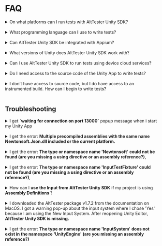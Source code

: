 # FAQ

<details>
<summary> On what platforms can I run tests with AltTester Unity SDK? </summary>
<br>
PC, Mac, Android, iOS and Unity Editor; support for WebGL and Consoles is work in progress.
</details>
<br>

<details>
<summary> What programming language can I use to write tests?</summary>
<br>
 C#, Python and Java.
</details>
<br>

<details>
<summary> Can AltTester Unity SDK be integrated with Appium?</summary>
<br>
Yes, AltTester Unity SDK can be used alongside Appium. Appium allows you to access the native objects and AltTester Unity SDK can be used to access the Unity objects.  For more info regarding how to run tests together with appium check <em><a href="alttester-with-appium.html">Running tests together with Appium</a></em>.
</details>
<br>

<details>
<summary> What versions of Unity does AltTester Unity SDK work with? </summary>
<br>
AltTester Unity SDK works with Unity 2020.3.0 or higher. If you encounter any issues we'd like to hear about them. You can <a href="contributing.html#did-you-find-a-bug">raise an issue</a> or join our community on <a href="https://discord.gg/Ag9RSuS">Discord</a> or <a href="https://groups.google.com/a/altom.com/g/alttesterforum">Google Groups</a>.
</details>
<br>

<details>
<summary>Can I use AltTester Unity SDK to run tests using device cloud services? </summary>
<br>
It works with some of the cloud services. We tried it with Bitbar Cloud and AWS Device Farm.
These give you access to a virtual machine or a Docker container that has a cloud device attached, where you upload your tests, configure your environment and run your tests. More info about this here:<em><a href=" alttester-with-cloud.html"> Running tests using device cloud services.</a></em>
</details>
<br>

<details>
<summary> Do I need access to the source code of the Unity App to write tests?</summary>
<br>
In order to run tests using AltTester Unity SDK you require an <a href="get-started.html#instrument-your-app-with-alttester-unity-sdk">instrumented build</a> of the Unity App. To create an instrumented build of the Unity App you need to <a href="get-started.html#import-alttester-package-in-unity-editor">import</a> the AltTester package in Unity Editor.
</details>
<br>

<details>
<summary> I don’t have access to source code, but I do have access to an instrumented build. How can I begin to write tests?</summary>
<br>
 We’ve published AltTester Desktop, which allows you to inspect the app objects outside the unity editor without access to the source code. More information about AltTester Desktop can be found in this <a href="https://alttester.com/docs/desktop/">documentation</a>.
</details>
<br>

## Troubleshooting

<details>
<summary> I get <strong>`waiting for connection on port 13000`</strong> popup message when i start my Unity App </summary>
<br>
The popup message shows up when you start your instrumented Unity App. It tells you that the AltTester Unity SDK is ready and you can start running your tests.
</details>
<br>

<details>
<summary>I get the error: <strong>Multiple precompiled assemblies with the same name Newtonsoft.Json.dll included or the current platform.</strong> </summary>
<br>
You get this error due to multiple imports of Newtonsoft.Json.dll library. You can remove the Newtonsoft.Json version from AltTester Unity SDK by deleting the <em>Newtonsonft</em> folder <em>Assets/AltTester/3rdParty/Newtonsonft</em>.
</details>
<br>

<details>
<summary> I get the error: <strong>The type or namespace name 'Newtonsoft' could not be found (are you missing a using directive or an assembly reference?)</strong>,  </summary>
<br>
You get this error because you don't have a reference to Newtonsoft.Json package.
<br>
Add `"com.unity.nuget.newtonsoft-json": "3.0.1"` to your project `manifest.json`, inside `dependencies`.

```
{
    "dependencies": {
        "com.unity.nuget.newtonsoft-json": "3.0.1"
    }
}
```

</details>
<br>

<details>
<summary> I get the error: <strong>The type or namespace name 'InputTestFixture' could not be found (are you missing a using directive or an assembly reference?)</strong>, </summary>
<br>
You get this error because you don't have `com.unity.inputsystem` added as a testables dependency.
<br>
Add `"com.unity.inputsystem"` to your `manifest.json`, inside `testables.`

```
{
    "testables": [
        "com.unity.inputsystem"
  ]
}
```

</details>
<br>

<details>
<summary>How can I <strong>use the Input from AltTester Unity SDK</strong> if my project is using <strong>Assembly Definitions </strong>?</summary>
<br>
To use the Input from AltTester Unity SDK you have to reference <strong>AltTesterUnitySDK.asmdef</strong> in your .asmdef. In case you are using multiple assembly definitions you will have to reference our .asmdef in all of your .asmdef files which contain a reference to any kind of input (Unity's input or your custom built input).
</details>
<br>

<details>
<summary> I downloaded the AltTester package v1.7.2 from the documentation on MacOS. I got a warning pop-up about the input system where I chose 'Yes' because I am using the New Input System. After reopening Unity Editor, <strong>AltTester Unity SDK is missing.</strong></summary>
<br>


After reopening Unity Editor, add again the AltTester package in your project.
<br>

</details>
<br>

<details>
<summary>I get the error: <strong>The type or namespace name 'InputSystem' does not exist in the namespace 'UnityEngine' (are you missing an assembly reference?)</strong></summary>
<br>

You get this error because you don't have the Input System (New) package. If you only want to use the Input Manager (Old) in your project, follow this steps:
<br>
- <strong>delete</strong>:
    - `Assets\AltTester\AltServer\NewInputSystem.cs`
    - `Assets\AltTester\AltServer\AltKeyMapping.cs`
- <strong>comment</strong> in `Assets\AltTester\AltServer\AltPrefabDrag.cs` the entire `#else` statement

    ```
    #if ENABLE_LEGACY_INPUT_MANAGER
                eventData.pointerDrag.transform.position = Input.mousePosition;
    // #else
            // eventData.pointerDrag.gameObject.transform.position = UnityEngine.InputSystem.Mouse.current.position.ReadValue();
    #endif
    ```
- <strong>comment</strong> in `Assets\AltTester\AltServer\Input.cs`:
    - all imports for using `UnityEngine.InputSystem.UI`
        ```
        #if ALTTESTER && ENABLE_LEGACY_INPUT_MANAGER

        using System;
        using System.Collections;
        using System.Collections.Generic;
        using System.Linq;
        using AltTester.AltTesterUnitySDK.Driver;
        using AltTester.AltTesterUnitySDK;
        using AltTester.AltTesterUnitySDK.InputModule;
        using UnityEngine;
        using UnityEngine.EventSystems;
        // using UnityEngine.InputSystem.UI;
        using UnityEngine.Scripting;
        ```
    - all `if` lines that contain `InputSystemUIInputModule` and the curly brackets inside these `if` statements making sure to leave the code inside the brackets uncommented
        ```
        // if (EventSystem.current.currentInputModule != null && EventSystem.current.currentInputModule.GetType().Name != typeof(InputSystemUIInputModule).Name)
                // {
                    if (eventSystemTarget != previousEventSystemTarget)
                    {
                        if (previousEventSystemTarget != null) UnityEngine.EventSystems.ExecuteEvents.ExecuteHierarchy(previousEventSystemTarget, pointerEventData, UnityEngine.EventSystems.ExecuteEvents.pointerExitHandler);
                        if (eventSystemTarget != null && previousMousePosition != mousePosition) UnityEngine.EventSystems.ExecuteEvents.ExecuteHierarchy(eventSystemTarget, pointerEventData, UnityEngine.EventSystems.ExecuteEvents.pointerEnterHandler);
                        previousEventSystemTarget = eventSystemTarget;
                    }
                // }
        ```

- <strong>comment</strong> in `Assets\AltTester\AltServer\AltMockUpPointerInputModule.cs` the same as the above

</details>
<br>